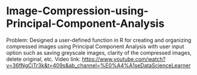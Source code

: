 # Image-Compression-using-Principal-Component-Analysis
Problem:  Designed a user-defined function in R for creating and organizing compressed images using Principal Component Analysis with user input option such as saving greyscale images, clarity of the compressed images, delete original, etc.
Video link: https://www.youtube.com/watch?v=36fNgCiTr3k&t=409s&ab_channel=%E0%A4%A1seDataScienceLearner
